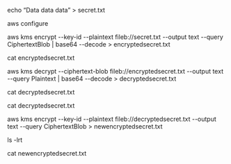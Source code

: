 echo “Data data data” > secret.txt

aws configure

aws kms encrypt --key-id <replace-key-id> --plaintext fileb://secret.txt --output text --query CiphertextBlob | base64 --decode > encryptedsecret.txt

cat encryptedsecret.txt

aws kms decrypt --ciphertext-blob fileb://encryptedsecret.txt --output text --query Plaintext | base64 --decode > decryptedsecret.txt

cat decryptedsecret.txt

cat decryptedsecret.txt

aws kms encrypt --key-id <replace-key-id> --plaintext fileb://decryptedsecret.txt --output text --query CiphertextBlob > newencryptedsecret.txt

ls -lrt

cat newencryptedsecret.txt



